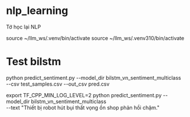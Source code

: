 # nlp_learning
Tớ học lại NLP


source ~/llm_ws/.venv/bin/activate
source ~/llm_ws/.venv310/bin/activate

# Test bilstm
python predict_sentiment.py --model_dir bilstm_vn_sentiment_multiclass \
    --csv test_samples.csv --out_csv pred.csv


export TF_CPP_MIN_LOG_LEVEL=2 
python predict_sentiment.py --model_dir bilstm_vn_sentiment_multiclass \
  --text "Thiết bị robot hút bụi thất vọng ồn shop phản hồi chậm."